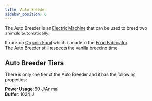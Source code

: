 ```yaml
---
title: Auto Breeder
sidebar_position: 6
---
```


The Auto Breeder is an [Electric Machine](Electric-Machines) that can be used to breed two animals automatically.

It runs on [Organic Food](Miscellaneous-Items) which is made in the [Food Fabricator](Food-Fabricator).  
The Auto Breeder still respects the vanilla breeding time.

## Auto Breeder Tiers

There is only one tier of the Auto Breeder and it has the following properties:

**Power Usage**: 60 J/Animal  
**Buffer**: 1024 J  
